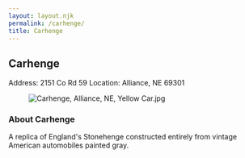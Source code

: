 ```yaml
---
layout: layout.njk
permalink: /carhenge/
title: Carhenge
---
```


<article class="attraction-detail container">
  <h2>Carhenge</h2>
  <div class="attraction-meta">
    <span class="address">Address: 2151 Co Rd 59</span>
    <span class="location">Location: Alliance, NE 69301</span>
  </div>
  <figure class="attraction-image">
    <img src="https://upload.wikimedia.org/wikipedia/commons/5/55/Carhenge%2C_Alliance%2C_NE%2C_Yellow_Car.jpg?v=1743943749164" alt="Carhenge, Alliance, NE, Yellow Car.jpg" loading="lazy">
  </figure>
  <div class="attraction-description">
    <h3>About Carhenge</h3>
    <p>A replica of England's Stonehenge constructed entirely from vintage American automobiles painted gray.</p>
  </div>
  
</article>